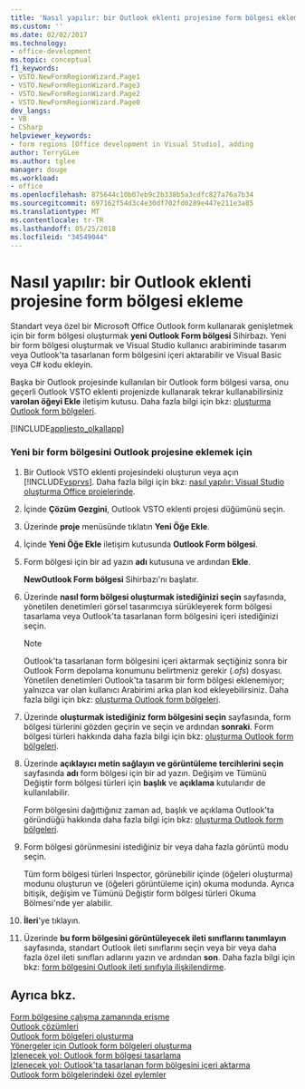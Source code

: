 ```yaml
---
title: 'Nasıl yapılır: bir Outlook eklenti projesine form bölgesi ekleme'
ms.custom: ''
ms.date: 02/02/2017
ms.technology:
- office-development
ms.topic: conceptual
f1_keywords:
- VSTO.NewFormRegionWizard.Page1
- VSTO.NewFormRegionWizard.Page3
- VSTO.NewFormRegionWizard.Page2
- VSTO.NewFormRegionWizard.Page0
dev_langs:
- VB
- CSharp
helpviewer_keywords:
- form regions [Office development in Visual Studio], adding
author: TerryGLee
ms.author: tglee
manager: douge
ms.workload:
- office
ms.openlocfilehash: 875644c10b07eb9c2b338b5a3cdfc827a76a7b34
ms.sourcegitcommit: 697162f54d3c4e30df702fd0289e447e211e3a85
ms.translationtype: MT
ms.contentlocale: tr-TR
ms.lasthandoff: 05/25/2018
ms.locfileid: "34549044"
---
```

# <a name="how-to-add-a-form-region-to-an-outlook-add-in-project"></a>Nasıl yapılır: bir Outlook eklenti projesine form bölgesi ekleme
  Standart veya özel bir Microsoft Office Outlook form kullanarak genişletmek için bir form bölgesi oluşturmak **yeni Outlook Form bölgesi** Sihirbazı. Yeni bir form bölgesi oluşturmak ve Visual Studio kullanıcı arabiriminde tasarım veya Outlook'ta tasarlanan form bölgesini içeri aktarabilir ve Visual Basic veya C# kodu ekleyin.  
  
 Başka bir Outlook projesinde kullanılan bir Outlook form bölgesi varsa, onu geçerli Outlook VSTO eklenti projenizde kullanarak tekrar kullanabilirsiniz **varolan öğeyi Ekle** iletişim kutusu. Daha fazla bilgi için bkz: [oluşturma Outlook form bölgeleri](../vsto/creating-outlook-form-regions.md).  
  
 [!INCLUDE[appliesto_olkallapp](../vsto/includes/appliesto-olkallapp-md.md)]  
  
### <a name="to-add-a-new-form-region-to-an-outlook-project"></a>Yeni bir form bölgesini Outlook projesine eklemek için  
  
1.  Bir Outlook VSTO eklenti projesindeki oluşturun veya açın [!INCLUDE[vsprvs](../sharepoint/includes/vsprvs-md.md)]. Daha fazla bilgi için bkz: [nasıl yapılır: Visual Studio oluşturma Office projelerinde](../vsto/how-to-create-office-projects-in-visual-studio.md).  
  
2.  İçinde **Çözüm Gezgini**, Outlook VSTO eklenti projesi düğümünü seçin.  
  
3.  Üzerinde **proje** menüsünde tıklatın **Yeni Öğe Ekle**.  
  
4.  İçinde **Yeni Öğe Ekle** iletişim kutusunda **Outlook Form bölgesi**.  
  
5.  Form bölgesi için bir ad yazın **adı** kutusuna ve ardından **Ekle**.  
  
     **NewOutlook Form bölgesi** Sihirbazı'nı başlatır.  
  
6.  Üzerinde **nasıl form bölgesi oluşturmak istediğinizi seçin** sayfasında, yönetilen denetimleri görsel tasarımcıya sürükleyerek form bölgesi tasarlama veya Outlook'ta tasarlanan form bölgesini içeri istediğinizi seçin.  
  
    > [!NOTE]  
    >  Outlook'ta tasarlanan form bölgesini içeri aktarmak seçtiğiniz sonra bir Outlook Form depolama konumunu belirtmeniz gerekir (*.ofs*) dosyası. Yönetilen denetimleri Outlook'ta tasarım bir form bölgesi eklenemiyor; yalnızca var olan kullanıcı Arabirimi arka plan kod ekleyebilirsiniz. Daha fazla bilgi için bkz: [oluşturma Outlook form bölgeleri](../vsto/creating-outlook-form-regions.md).  
  
7.  Üzerinde **oluşturmak istediğiniz form bölgesini seçin** sayfasında, form bölgesi türlerini gözden geçirin ve seçin ve ardından **sonraki**. Form bölgesi türleri hakkında daha fazla bilgi için bkz: [oluşturma Outlook form bölgeleri](../vsto/creating-outlook-form-regions.md).  
  
8.  Üzerinde **açıklayıcı metin sağlayın ve görüntüleme tercihlerini seçin** sayfasında **adı** form bölgesi için bir ad yazın. Değişim ve Tümünü Değiştir form bölgesi türleri için **başlık** ve **açıklama** kutularıdır de kullanılabilir.  
  
     Form bölgesini dağıttığınız zaman ad, başlık ve açıklama Outlook'ta göründüğü hakkında daha fazla bilgi için bkz: [oluşturma Outlook form bölgeleri](../vsto/creating-outlook-form-regions.md).  
  
9. Form bölgesi görünmesini istediğiniz bir veya daha fazla görüntü modu seçin.  
  
     Tüm form bölgesi türleri Inspector, görünebilir içinde (öğeleri oluşturma) modunu oluşturun ve (öğeleri görüntüleme için) okuma modunda. Ayrıca bitişik, değişim ve Tümünü Değiştir form bölgesi türleri Okuma Bölmesi'nde yer alabilir.  
  
10. **İleri**'ye tıklayın.  
  
11. Üzerinde **bu form bölgesini görüntüleyecek ileti sınıflarını tanımlayın** sayfasında, standart Outlook ileti sınıflarını seçin veya bir veya daha fazla özel ileti sınıfları adlarını yazın ve ardından **son**. Daha fazla bilgi için bkz: [form bölgesini Outlook ileti sınıfıyla ilişkilendirme](../vsto/associating-a-form-region-with-an-outlook-message-class.md).  
  
## <a name="see-also"></a>Ayrıca bkz.  
 [Form bölgesine çalışma zamanında erişme](../vsto/accessing-a-form-region-at-run-time.md)   
 [Outlook çözümleri](../vsto/outlook-solutions.md)   
 [Outlook form bölgeleri oluşturma](../vsto/creating-outlook-form-regions.md)   
 [Yönergeler için Outlook form bölgeleri oluşturma](../vsto/guidelines-for-creating-outlook-form-regions.md)   
 [İzlenecek yol: Outlook form bölgesi tasarlama](../vsto/walkthrough-designing-an-outlook-form-region.md)   
 [İzlenecek yol: Outlook'ta tasarlanan form bölgesini içeri aktarma](../vsto/walkthrough-importing-a-form-region-that-is-designed-in-outlook.md)   
 [Outlook form bölgelerindeki özel eylemler](../vsto/custom-actions-in-outlook-form-regions.md)  
  